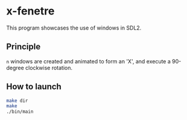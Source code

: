 # x-fenetre

This program showcases the use of windows in SDL2.

## Principle
`n` windows are created and animated to form an 'X', and execute a 90-degree clockwise rotation.

## How to launch
```bash
make dir
make
./bin/main
```
